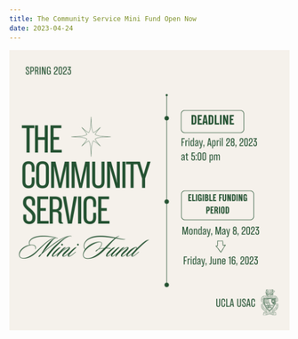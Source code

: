 ```yaml
---
title: The Community Service Mini Fund Open Now
date: 2023-04-24
---
```


![The Community Service Mini Fund, Deadline Friday April 28 2023 at 5pm, Eligible Funding Period Monday May 8 to Friday June 16 2023](/docs/TCS_Mini-Fund_Spring_2023.png)
